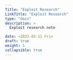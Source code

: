 ```yaml
---
Title: "Exploit Research"
LinkTitle: "Exploit Research"
type: "docs"
description: >
  Exploit research note

date: <2023-03-11 Fri> 
draft: true
weight: 1
collapsible: true
---
```

